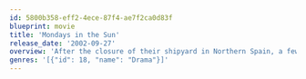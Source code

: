 ```yaml
---
id: 5800b358-eff2-4ece-87f4-ae7f2ca0d83f
blueprint: movie
title: 'Mondays in the Sun'
release_date: '2002-09-27'
overview: 'After the closure of their shipyard in Northern Spain, a few former workers: Santa, José, Lino, Amador, Sergei and Reina keep in touch. They meet mainly at a bar owned by their former colleague Rico. Santa is the most superficially confident and the unofficial leader of the group. A court case hangs over him relating to a shipyard lamp he smashed during protest against the closure. José is bitter that his wife, Ana, is employed when he is not. The gap between them is widening and he is fearful that she will leave him for a co-worker. Despite arthritic legs, Ana endures night shifts at a fish factory and thinks her looks are now lost. Not everyone seems to agree including her boss. Lino, an aging family man doggedly pursuing positions beyond his qualifications. The oldest member of the group, Amador, has degenerated into alcoholism after being abandoned by his wife; maintaining an increasingly transparent pretense that his wife will soon return from holiday.'
genres: '[{"id": 18, "name": "Drama"}]'
---
```

